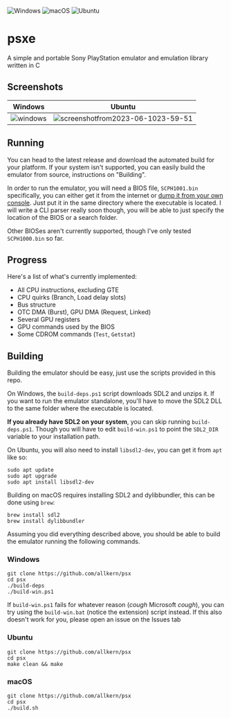 ![Windows](https://github.com/allkern/psx/actions/workflows/windows.yml/badge.svg)
![macOS](https://github.com/allkern/psx/actions/workflows/macos.yml/badge.svg)
![Ubuntu](https://github.com/allkern/psx/actions/workflows/ubuntu.yml/badge.svg)

# psxe
A simple and portable Sony PlayStation emulator and emulation library written in C

## Screenshots
| Windows  | Ubuntu |
| ------------- | ------------- |
| ![windows](https://github.com/allkern/psx/assets/15825466/7aea1203-33cf-4b26-aedb-4d9bead44d67)  | ![screenshotfrom2023-06-1023-59-51](https://github.com/allkern/psx/assets/15825466/27ac5d8d-7945-4c92-b950-19a35fcbdc81)  |

## Running
You can head to the latest release and download the automated build for your platform. If your system isn't supported, you can easily build the emulator from source, instructions on "Building".

In order to run the emulator, you will need a BIOS file, `SCPH1001.bin` specifically, you can either get it from the internet or [dump it from your own console](https://www.youtube.com/watch?v=u8eHp0COcBo). Just put it in the same directory where the executable is located. I will write a CLI parser really soon though, you will be able to just specify the location of the BIOS or a search folder.

Other BIOSes aren't currently supported, though I've only tested `SCPH1000.bin` so far.

## Progress
Here's a list of what's currently implemented:
- All CPU instructions, excluding GTE
- CPU quirks (Branch, Load delay slots)
- Bus structure
- OTC DMA (Burst), GPU DMA (Request, Linked)
- Several GPU registers
- GPU commands used by the BIOS
- Some CDROM commands (`Test`, `Getstat`)

## Building
Building the emulator should be easy, just use the scripts provided in this repo.

On Windows, the `build-deps.ps1` script downloads SDL2 and unzips it. If you want to run the emulator standalone, you'll have to move the SDL2 DLL to the same folder where the executable is located.

**If you already have SDL2 on your system**, you can skip running `build-deps.ps1`. Though you will have to edit `build-win.ps1` to point the `SDL2_DIR` variable to your installation path.

On Ubuntu, you will also need to install `libsdl2-dev`, you can get it from `apt` like so:
```
sudo apt update
sudo apt upgrade
sudo apt install libsdl2-dev
```

Building on macOS requires installing SDL2 and dylibbundler, this can be done using `brew`:
```
brew install sdl2
brew install dylibbundler
```

Assuming you did everything described above, you should be able to build the emulator running the following commands.

### Windows
```
git clone https://github.com/allkern/psx
cd psx
./build-deps
./build-win.ps1
```

If `build-win.ps1` fails for whatever reason (*cough* Microsoft *cough*), you can try using the `build-win.bat` (notice the extension) script instead. If this also doesn't work for you, please open an issue on the Issues tab
### Ubuntu
```
git clone https://github.com/allkern/psx
cd psx
make clean && make
```

### macOS
```
git clone https://github.com/allkern/psx
cd psx
./build.sh
```
